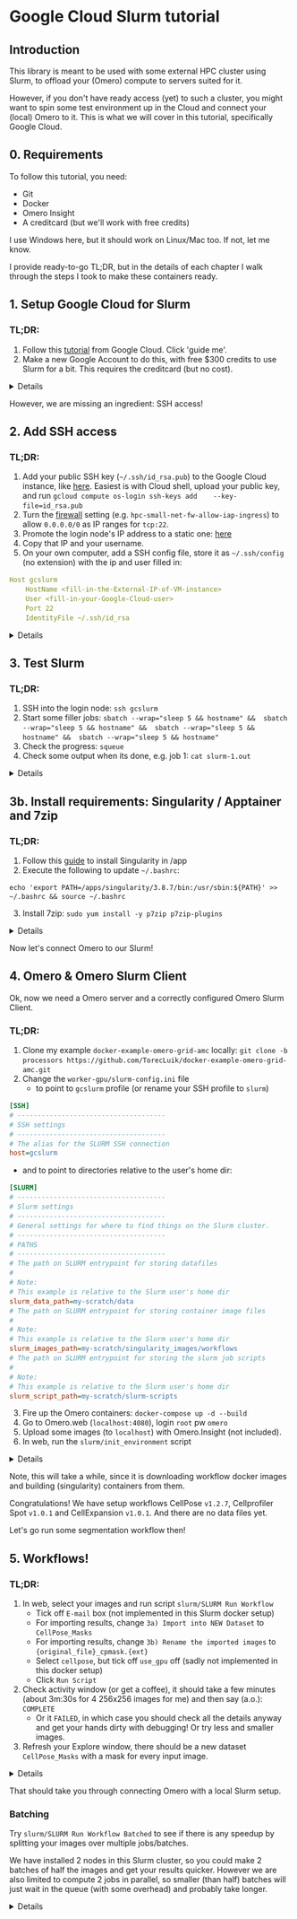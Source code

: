 # Google Cloud Slurm tutorial

## Introduction

This library is meant to be used with some external HPC cluster using Slurm, to offload your (Omero) compute to servers suited for it.

However, if you don't have ready access (yet) to such a cluster, you might want to spin some test environment up in the Cloud and connect your (local) Omero to it. 
This is what we will cover in this tutorial, specifically Google Cloud.

## 0. Requirements

To follow this tutorial, you need:
- Git
- Docker
- Omero Insight
- A creditcard (but we'll work with free credits)

I use Windows here, but it should work on Linux/Mac too. If not, let me know.

I provide ready-to-go TL;DR, but in the details of each chapter I walk through the steps I took to make these containers ready.


## 1. Setup Google Cloud for Slurm

### TL;DR:
1. Follow this [tutorial](https://cloud.google.com/hpc-toolkit/docs/quickstarts/slurm-cluster) from Google Cloud. Click 'guide me'.
2. Make a new Google Account to do this, with free $300 credits to use Slurm for a bit. This requires the creditcard (but no cost).


<details>
  <summary>Details</summary>

So, we follow this [tutorial](https://cloud.google.com/hpc-toolkit/docs/quickstarts/slurm-cluster) and end up with a `hpcsmall` VM on Google Cloud.

</details>

However, we are missing an ingredient: SSH access!

## 2. Add SSH access

### TL;DR:
1. Add your public SSH key (`~/.ssh/id_rsa.pub`) to the Google Cloud instance, like [here](https://cloud.google.com/compute/docs/connect/add-ssh-keys?cloudshell=true#gcloud). Easiest is with Cloud shell, upload your public key, and run `gcloud compute os-login ssh-keys add    --key-file=id_rsa.pub`
2. Turn the [firewall](https://console.cloud.google.com/net-security/firewall-manager/firewall-policies/list) setting (e.g. `hpc-small-net-fw-allow-iap-ingress`) to allow `0.0.0.0/0` as IP ranges for `tcp:22`.
3. Promote the login node's IP address to a static one: [here](https://cloud.google.com/compute/docs/ip-addresses/reserve-static-external-ip-address#promote_ephemeral_ip)
4. Copy that IP and your username.
5. On your own computer, add a SSH config file, store it as `~/.ssh/config` (no extension) with the ip and user filled in:

```yaml
Host gcslurm
	HostName <fill-in-the-External-IP-of-VM-instance>
	User <fill-in-your-Google-Cloud-user>
	Port 22
	IdentityFile ~/.ssh/id_rsa
```

<details>
  <summary>Details</summary>

We need to setup our library with SSH access between Omero and Slurm, but this is not built-in to these Virtual Machines yet.
We will forward our local SSH to our Omero (in this tutorial), so we just need to setup SSH access to the Google Cloud VMs.

This sounds easier than it actually is.

Follow the steps at [here](https://cloud.google.com/compute/docs/connect/add-ssh-keys?cloudshell=true#gcloud):

0. Note that this tutorial by default seems to use the "OS Login" method, using the mail account you signed up with.
1. Open a Cloud Shell
2. Upload your public key to this Cloud Shell (with the `...` button).
3. Run the `gcloud compute os-login ssh-keys add    --key-file=id_rsa.pub` command they show, pointing at your newly uploaded public key. Leave out the optional `project` and `expire_time`.

Then, we have to ensure that the firewall accepts requests from outside Google Cloud, if it doesn't already. 

Go to the [firewall](https://console.cloud.google.com/net-security/firewall-manager/firewall-policies/list) settings and edit the tcp:22 (e.g. `hpc-small-net-fw-allow-iap-ingress`) and add the `0.0.0.0/0` ip ranges.

Now we are ready:
- `ssh -i ~/.ssh/id_rsa <fill-in-your-Google-Cloud-user>@<fill-in-the-External-IP-of-VM-instance>`

E.g. my Google Cloud user became `t_t_luik_amsterdamumc_nl`, related to the email I signed up with.
The External IP was on the [VM instances](https://console.cloud.google.com/compute/instances) page for the login node `hpcsmall-login-2aoamjs0-001`.

Now to make this connection easy, we need 2 steps:
1. Fix this external IP address, so that it will always be the same
2. Fix a SSH config file for this SSH connection

For 1, we got to [here](https://cloud.google.com/compute/docs/ip-addresses/reserve-static-external-ip-address#promote_ephemeral_ip) and follow the Console steps to promote the IP address to a static IP address. Now back in the `All` screen, your newly named Static IP address should show up. Copy that IP (it should be the same IP as before, but now it will not change when you restart the system)

For 2, On your own computer, add a SSH config file, store it as `~/.ssh/config` (no extension) with the ip and user filled in:

```yaml
Host gcslurm
	HostName <fill-in-the-External-IP-of-VM-instance>
	User <fill-in-your-Google-Cloud-user>
	Port 22
	IdentityFile ~/.ssh/id_rsa
```

Now you should be able to login with a simple: `ssh gcslurm`.


Congratulations!

</details>


## 3. Test Slurm

### TL;DR:
1. SSH into the login node: `ssh gcslurm`
3. Start some filler jobs: `sbatch --wrap="sleep 5 && hostname" &&  sbatch --wrap="sleep 5 && hostname" &&  sbatch --wrap="sleep 5 && hostname" &&  sbatch --wrap="sleep 5 && hostname"`
4. Check the progress: `squeue` 
5. Check some output when its done, e.g. job 1: `cat slurm-1.out`

<details>
  <summary>Details</summary>

Now connect via SSH to Google Cloud Slurm and let's see if Slurm works:
```bash
[t_t_luik_amsterdamumc_nl@hpcsmall-login-2aoamjs0-001 ~]$ squeue
             JOBID PARTITION     NAME     USER ST       TIME  NODES NODELIST(REASON)
[t_t_luik_amsterdamumc_nl@hpcsmall-login-2aoamjs0-001 ~]$ sbatch --wrap="sleep 5 && hostname" &&  sbatch --wrap="sleep 5 && hostname" &&  sbatch --wrap="sleep 5 && hostname" &&  sbatch --wrap="sleep 5 && hostname"
Submitted batch job 4
Submitted batch job 5
Submitted batch job 6
Submitted batch job 7
[t_t_luik_amsterdamumc_nl@hpcsmall-login-2aoamjs0-001 ~]$ squeue
             JOBID PARTITION     NAME     USER ST       TIME  NODES NODELIST(REASON)
                 4     debug     wrap t_t_luik CF       0:03      1 hpcsmall-debug-ghpc-3
                 5     debug     wrap t_t_luik PD       0:00      1 (Resources)
                 6     debug     wrap t_t_luik PD       0:00      1 (Priority)
                 7     debug     wrap t_t_luik PD       0:00      1 (Priority)
```

I fired off 4 jobs that take some seconds, so they are still in the queue by the time I call the `squeue`. Note that the first one might take a while since Google Cloud has to fire up a new compute node for the first time.

The jobs wrote their stdout output in the current dir:
```bash
[t_t_luik_amsterdamumc_nl@hpcsmall-login-2aoamjs0-001 ~]$ ls
slurm-4.out  slurm-5.out  slurm-6.out  slurm-7.out
[t_t_luik_amsterdamumc_nl@hpcsmall-login-2aoamjs0-001 ~]$ squeue
             JOBID PARTITION     NAME     USER ST       TIME  NODES NODELIST(REASON)
[t_t_luik_amsterdamumc_nl@hpcsmall-login-2aoamjs0-001 ~]$ cat slurm-4.out
hpcsmall-debug-ghpc-3
[t_t_luik_amsterdamumc_nl@hpcsmall-login-2aoamjs0-001 ~]$ cat slurm-5.out
hpcsmall-debug-ghpc-3
```

All on the same node that was spun up, on-demand, by Google Cloud. You should be able to see it still alive in the `VM instances` [tab](https://console.cloud.google.com/compute/instances) as well. It will be destroyed again if not used for a while, saving you costs.

</details>

## 3b. Install requirements: Singularity / Apptainer and 7zip

### TL;DR:
1. Follow this [guide](https://cloud.google.com/architecture/deploying-containerized-workloads-slurm-cluster-compute-engine) to install Singularity in /app
2. Execute the following to update `~/.bashrc`:

```
echo 'export PATH=/apps/singularity/3.8.7/bin:/usr/sbin:${PATH}' >> ~/.bashrc && source ~/.bashrc
```
3. Install 7zip: `sudo yum install -y p7zip p7zip-plugins`

<details>

Now we want to run containers on our Slurm cluster using `singularity`, but this is not installed by default.

Luckily the folks at Google have a [guide](https://cloud.google.com/architecture/deploying-containerized-workloads-slurm-cluster-compute-engine) for it, so let's follow that one.

If the ssh connection to the login node doesn't work from Google Cloud Shell, you can continue with the steps by using the SSH connection (`ssh gcslurm`) that we just built from your local commandline.

Use this URL for the singularity tar:

`https://github.com/apptainer/singularity/releases/download/v3.8.7/singularity-3.8.7.tar.gz`

```bash
wget https://github.com/apptainer/singularity/releases/download/v3.8.7/singularity-3.8.7.tar.gz && tar -xzf singularity-${SINGULARITY_VERSION}.tar.gz && cd singularity-${SINGULARITY_VERSION}
```

The module step did not work for me, so instead we need to make singularity and `/usr/sbin` available in the PATH.

```
echo 'export PATH=/apps/singularity/3.8.7/bin:/usr/sbin:${PATH}' >> ~/.bashrc
```

Follow up with `source ~/.bashrc` and now `singularity --version` should give you `singularity version 3.8.7`.

</details>

Now let's connect Omero to our Slurm!

## 4. Omero & Omero Slurm Client

Ok, now we need a Omero server and a correctly configured Omero Slurm Client.

### TL;DR:
1.  Clone my example `docker-example-omero-grid-amc` locally: `git clone -b processors https://github.com/TorecLuik/docker-example-omero-grid-amc.git`
2. Change the `worker-gpu/slurm-config.ini` file 
    - to point to `gcslurm` profile (or rename your SSH profile to `slurm`)

```ini
[SSH]
# -------------------------------------
# SSH settings
# -------------------------------------
# The alias for the SLURM SSH connection
host=gcslurm
```
    
- and to point to directories relative to the user's home dir:
  
```ini
[SLURM]
# -------------------------------------
# Slurm settings
# -------------------------------------
# General settings for where to find things on the Slurm cluster.
# -------------------------------------
# PATHS
# -------------------------------------
# The path on SLURM entrypoint for storing datafiles
#
# Note: 
# This example is relative to the Slurm user's home dir
slurm_data_path=my-scratch/data
# The path on SLURM entrypoint for storing container image files
#
# Note: 
# This example is relative to the Slurm user's home dir
slurm_images_path=my-scratch/singularity_images/workflows
# The path on SLURM entrypoint for storing the slurm job scripts
#
# Note: 
# This example is relative to the Slurm user's home dir
slurm_script_path=my-scratch/slurm-scripts
```


3. Fire up the Omero containers: `docker-compose up -d --build`
4. Go to Omero.web (`localhost:4080`), login `root` pw `omero`
5. Upload some images (to `localhost`) with Omero.Insight (not included).
6. In web, run the `slurm/init_environment` script

<details>
  <summary>Details</summary>

======= Omero in Docker =======

You can use your own Omero setup, but for this tutorial I will refer to a dockerized Omero that I am working with: [get it here](https://github.com/TorecLuik/docker-example-omero-grid-amc/tree/processors).

```bash
git clone -b processors https://github.com/TorecLuik/docker-example-omero-grid-amc.git
```

Change the `worker-gpu/slurm-config.ini` file to point to `gcslurm` profile (or rename your SSH profile to `slurm`)
```ini
[SSH]
# -------------------------------------
# SSH settings
# -------------------------------------
# The alias for the SLURM SSH connection
host=gcslurm
```

This way, it will use the right SSH setting to connect with our Google Cloud Slurm.


Let's (build it and) fire it up:

```bash
docker-compose up -d --build
```

======= Omero web =======

Once they are running, you should be able to access web at `localhost:4080`. Login with user `root` / pw `omero`. 

Import some example data with Omero Insight (connect with `localhost`).

======= Connect to Slurm =======

This container's processor node (`worker-5`) has already installed our `omero-slurm-client` library. 

======= Add ssh config to Omero Processor =======

Ok, so SSH works fine from your machine, but we need the Omero processing server `worker-5` to be able to do it too.

By some smart tricks, we have mounted our `~/.ssh` folder to the worker container, so it knows and can use our SSH settings and config.

Ok, so now we can connect from within the worker-5 to our Slurm cluster. We can try it out:
```powershell
...\docker-example-omero-grid> docker-compose exec omeroworker-5 /bin/bash
bash-4.2$ ssh slurm
Last login: Wed Aug  9 13:08:54 2023 from 172.21.0.1
[slurm@slurmctld ~]$ squeue
             JOBID PARTITION     NAME     USER ST       TIME  NODES NODELIST(REASON)
[slurm@slurmctld ~]$ exit
logout
Connection to host.docker.internal closed.
bash-4.2$ exit
exit
```

======= Init environment =======

Now we go to Omero web and run the `slurm/init_environment` script to apply this config and setup our Slurm. We will use the default location, no need to fill in anything, just run the script.

![Slurm Init Busy](./images/webclient_init_env.PNG)

![Slurm Init Done](./images/webclient_init_env_done.PNG)

</details>

Note, this will take a while, since it is downloading workflow docker images and building (singularity) containers from them. 

Congratulations! We have setup workflows CellPose `v1.2.7`, Cellprofiler Spot `v1.0.1` and CellExpansion `v1.0.1`. And there are no data files yet.

Let's go run some segmentation workflow then!

## 5. Workflows!

### TL;DR:
1. In web, select your images and run script `slurm/SLURM Run Workflow`
    - Tick off `E-mail` box (not implemented in this Slurm docker setup)
    - For importing results, change `3a) Import into NEW Dataset` to `CellPose_Masks`
    - For importing results, change `3b) Rename the imported images` to `{original_file}_cpmask.{ext}`
    - Select `cellpose`, but tick off `use_gpu` off (sadly not implemented in this docker setup)
    - Click `Run Script`
2. Check activity window (or get a coffee), it should take a few minutes (about 3m:30s for 4 256x256 images for me) and then say (a.o.): `COMPLETE`
    - Or it `FAILED`, in which case you should check all the details anyway and get your hands dirty with debugging! Or try less and smaller images.
3. Refresh your Explore window, there should be a new dataset `CellPose_Masks` with a mask for every input image. 

<details>
  <summary>Details</summary>

So, I hope you added some data already; if not, import some images now.

Let's run `slurm/SLURM Run Workflow`:

![Slurm Run Workflow](./images/webclient_run_workflow.PNG?raw=true)

You can see that this script recognized that we downloaded 3 workflows, and what their parameters are. For more information on this magic, follow the other tutorials.

Let's select `cellpose` and click `use gpu` off (sadly). Tune the other parameters as you like for your images. Also, for output let's select `Import into NEW Dataset` by filling in a dataset name: cellpose_images. Click `Run Script`.

![Slurm Run Cellpose](./images/webclient_run_cellpose.PNG?raw=true)

Result: Job 1 is FAILED.
Turns out, our Slurm doesn't have the compute nodes to execute this operation.

======= Improve Slurm =======

Update the `slurm.conf` file in the git repository.

```ini
# COMPUTE NODES
NodeName=c[1-2] RealMemory=5120 CPUs=8 State=UNKNOWN
```

Here, 5GB and 8 CPU each should do the trick!

Rebuild the containers. Note that the config is on a shared volume, so we have to destroy that volume too (it took some headbashing to find this out):
```powershell
docker-compose down --volumes 
```
```powershell
docker-compose up --build
```

</details>

That should take you through connecting Omero with a local Slurm setup.

### Batching

Try `slurm/SLURM Run Workflow Batched` to see if there is any speedup by splitting your images over multiple jobs/batches. 

We have installed 2 nodes in this Slurm cluster, so you could make 2 batches of half the images and get your results quicker. However we are also limited to compute 2 jobs in parallel, so smaller (than half) batches will just wait in the queue (with some overhead) and probably take longer.

<details>
Note that there is always overhead cost, so the speedup will not be linear. However, the more time is in compute vs overhead, the more gains you should get by splitting over multiple jobs / nodes / CPUs.

Let's check on the Slurm node:
```bash
$ sacct --starttime "2023-06-13T17:00:00" --format Jobid,State,start,end,JobName%-18,Elapsed -n -X --endtime "now"
``` 

In my latest example, it was 1 minute (30%) faster to have 2 batches/jobs (`32` & `33`) vs 1 job (`31`):
```yaml
31            COMPLETED 2023-08-23T08:41:28 2023-08-23T08:45:02 omero-job-cellpose   00:03:34

32            COMPLETED 2023-08-23T09:22:00 2023-08-23T09:24:27 omero-job-cellpose   00:02:27
33            COMPLETED 2023-08-23T09:22:03 2023-08-23T09:24:40 omero-job-cellpose   00:02:37
```


</details>
